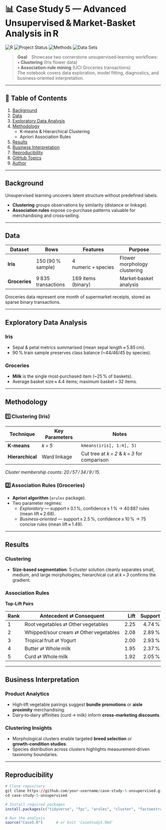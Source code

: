 # 📊 Case Study 5 — Advanced Unsupervised & Market‑Basket Analysis in R

![R](https://img.shields.io/badge/R-Programming-blue?logo=r)
![Project Status](https://img.shields.io/badge/Status-Complete-brightgreen)
![Methods](https://img.shields.io/badge/Methods-K--means%20%7C%20Hierarchical%20%7C%20Apriori-orange)
![Data Sets](https://img.shields.io/badge/Data-Iris%20%7C%20Groceries-lightgrey)

> **Goal** Showcase two cornerstone unsupervised‑learning workflows:  
> • **Clustering** (Iris flower data)  
> • **Association‑rule mining** (UCI Groceries transactions)  
> The notebook covers data exploration, model fitting, diagnostics, and business‑oriented interpretation.

---

## 📑 Table of Contents
1. [Background](#background)  
2. [Data](#data)  
3. [Exploratory Data Analysis](#exploratory-data-analysis)  
4. [Methodology](#methodology)  
   * K‑means & Hierarchical Clustering  
   * Apriori Association Rules  
5. [Results](#results)  
6. [Business Interpretation](#business-interpretation)  
7. [Reproducibility](#reproducibility)  
8. [GitHub Topics](#github-topics)  
9. [Author](#author)

---

## Background
Unsupervised learning uncovers latent structure without predefined labels.

* **Clustering** groups observations by similarity (distance or linkage).  
* **Association rules** expose co‑purchase patterns valuable for merchandising and cross‑selling.

---

## Data
| Dataset      | Rows | Features             | Purpose                   |
|--------------|------|----------------------|---------------------------|
| **Iris**     | 150 (90 % sample) | 4 numeric + species | Flower morphology clustering |
| **Groceries**| 9 835 transactions | 169 items (binary) | Market‑basket analysis       |

Groceries data represent one month of supermarket receipts, stored as sparse binary transactions.

---

## Exploratory Data Analysis
### Iris
* Sepal & petal metrics summarised (mean sepal length ≈ 5.85 cm).  
* 90 % train sample preserves class balance (~44/46/45 by species).

### Groceries
* **Milk** is the single most‑purchased item (~25 % of baskets).  
* Average basket size ≈ 4.4 items; maximum basket = 32 items.

---

## Methodology
### 1️⃣ Clustering (Iris)

| Technique        | Key Parameters  | Notes                                     |
|------------------|-----------------|-------------------------------------------|
| **K‑means**      | *k = 5*         | `kmeans(iris[, 1:4], 5)`                  |
| **Hierarchical** | Ward linkage    | Cut tree at *k = 2* & *k = 3* for comparison |

*Cluster membership counts: 20 / 57 / 34 / 9 / 15.*

### 2️⃣ Association Rules (Groceries)

* **Apriori algorithm** (`arules` package).  
* Two parameter regimes:  
  * *Exploratory* — support ≥ 0.1 %, confidence ≥ 1 % → 40 887 rules (mean lift ≈ 2.68).  
  * *Business‑oriented* — support ≥ 2.5 %, confidence ≥ 10 % → 75 concise rules (mean lift ≈ 1.49).

---

## Results
### Clustering
* **Size‑based segmentation**: 5‑cluster solution cleanly separates small, medium, and large morphologies; hierarchical cut at *k = 3* confirms the gradient.

### Association Rules
**Top‑Lift Pairs**

| Rank | Antecedent ⇄ Consequent | Lift | Support |
|------|-------------------------|-----:|--------:|
| 1 | Root vegetables ⇄ Other vegetables | 2.25 | 4.74 % |
| 2 | Whipped/sour cream ⇄ Other vegetables | 2.08 | 2.89 % |
| 3 | Tropical fruit ⇄ Yogurt | 2.00 | 2.93 % |
| 4 | Butter ⇄ Whole milk | 1.95 | 2.37 % |
| 5 | Curd ⇄ Whole milk | 1.92 | 2.05 % |

---

## Business Interpretation
### Product Analytics
* High‑lift vegetable pairings suggest **bundle promotions** or **aisle proximity** merchandising.  
* Dairy‑to‑dairy affinities (curd → milk) inform **cross‑marketing discounts**.

### Clustering Insights
* Morphological clusters enable targeted **breed selection** or **growth‑condition studies**.  
* Species distribution across clusters highlights measurement‑driven taxonomy boundaries.

---

## Reproducibility

```r
# Clone repository
git clone https://github.com/your‑username/case‑study‑5-unsupervised.git
cd case‑study‑5-unsupervised

# Install required packages
install.packages(c("tidyverse", "fpc", "arules", "cluster", "factoextra"))

# Run the analysis
source("Case5.R")      # or knit 'CaseStudy5.Rmd'
